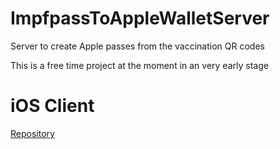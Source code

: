 # ImpfpassToAppleWalletServer
Server to create Apple passes from the vaccination QR codes

This is a free time project at the moment in an very early stage


# iOS Client

[Repository](https://github.com/Nils-witt/VacxPass-iOS)